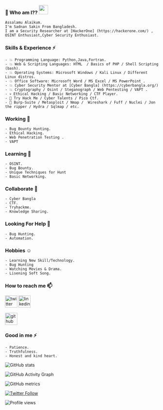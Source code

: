 ### 👼 Who am I?? <img src="https://media.giphy.com/media/WUlplcMpOCEmTGBtBW/giphy.gif" width="30">
    Assalamu Alaikum.
    I'm Sadnan Sakin From Bangladesh.
    I am a Security Researcher at [HackerOne] (https://hackerone.com/) , OSINT Enthusiast,Cyber Security Enthusiast.
    
### Skills & Experience ⚡
    - 💥 Programming Language: Python,Java,Fortran.
    - 💥 Web & Scripting Languages: HTML  / Basics of PHP / Shell Scripting (bash).
    - 💥 Operating Systems: Microsoft Windows / Kali Linux / Different Linux distros.
    - 💥 Office Software: Microsoft Word / MS Excel / MS PowerPoint .
    - 💥 Cyber Security Mentor at [Cyber Bangla] (https://cyberbangla.org/)
    - 💥 Cryptography / Osint / Steganograph / Web Pentesting / VAPT .
    - 💀 Ethical Hacking / Basic Networking / CTF Player.
    - 👀 Try Hack Me / Cyber Talents / Pico Ctf.
    - 💪 Burp-Suite / Metasploit / Nmap /  Wireshark / Fuff / Nuclei / Jon the ripper / Hydra / Sqlmap / etc.

### Working 🔭
    - Bug Bounty Hunting.
    - Ethical Hacking.
    - Web Penetration Testing .
    - VAPT
### Learning 🌱
    - OSINT.
    - Bug Bounty.
    - Unique Techniques for Hunt
    - Basic Networking.

### Collaborate 👯
    - Cyber Bangla
    - CTF.
    - Tryhackme.
    - Knowledge Sharing.
    
### Looking For Help 🤔
    - Bug Hunting.
    - Automation. 
    
### Hobbies ☺️
    - Learning New Skill/Technology.
    - Bug Hunting
    - Watching Movies & Drama.
    - Lisening Soft Song.
    
### How to reach me 📫
   [<img src='https://cdn.jsdelivr.net/npm/simple-icons@3.0.1/icons/twitter.svg' alt='twitter' height='40'>](https://twitter.com/sadnansakin)
   [<img src='https://cdn.jsdelivr.net/npm/simple-icons@3.0.1/icons/linkedin.svg' alt='linkedin' height='40'>](https://www.linkedin.com/in/sadnan-sakin-54007521a/)
   
   [<img src='https://cdn.jsdelivr.net/npm/simple-icons@3.0.1/icons/github.svg' alt='github' height='40'>](https://github.com/sadnansakin)


### Good in me ⚡
    - Patience.
    - Truthfulness.
    - Honest and kind heart.


![GitHub stats](https://github-readme-stats.vercel.app/api?username=sadnansakin&show_icons=true&theme=dark&title_color=ffffff&icon_color=bb2acf&text_color=daf7dc&bg_color=151515)

![GitHub Activity Graph](https://activity-graph.herokuapp.com/graph?username=sadnansakin)

![GitHub metrics](https://metrics.lecoq.io/sadnansakin)

[![Twitter Follow](https://img.shields.io/twitter/follow/sadnansakin?color=1DA1F2&logo=twitter&style=for-the-badge)](https://twitter.com/intent/follow?original_referer=https%3A%2F%2Fgithub.com%2F0xRh1d0Y&screen_name=sadnansakin)

![Profile views](https://gpvc.arturio.dev/sadnansakin)
